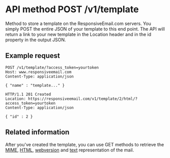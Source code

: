 # API method POST /v1/template

Method to store a template on the ResponsiveEmail.com servers. You simply POST
the entire JSON of your template to this end point. The API will return a link
to your new template in the Location header and in the id property in the output
JSON.

## Example request

    POST /v1/template/?access_token=yourtoken
    Host: www.responsiveemail.com
    Content-Type: application/json

    { "name" : "template..." }

    HTTP/1.1 201 Created
    Location: https://responsiveemail.com/v1/template/2/html/?access_token=yourtoken
    Content-Type: application/json

    { "id" : 2 }

## Related information

After you've created the template, you can use GET methods
to retrieve the <a href="/support/json/get-template-mime">MIME</a>,
<a href="/support/json/get-template-html">HTML</a>,
<a href="/support/json/get-template-webversion">webversion</a> and
<a href="/support/json/get-template-text">text</a> representation of the mail.
